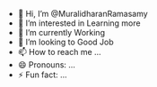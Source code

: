 - 👋 Hi, I’m @MuralidharanRamasamy
- 👀 I’m interested in Learning more 
- 🌱 I’m currently Working 
- 💞️ I’m looking to Good Job
- 📫 How to reach me ...
- 😄 Pronouns: ...
- ⚡ Fun fact: ...

<!---
MuralidharanRamasamy/MuralidharanRamasamy is a ✨ special ✨ repository because its `README.md` (this file) appears on your GitHub profile.
You can click the Preview link to take a look at your changes.
--->
